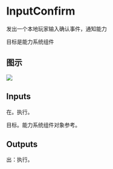 # InputConfirm

发出一个本地玩家输入确认事件，通知能力

目标是能力系统组件

## 图示

![]($-20221218-19082612.png)

## Inputs

在。执行。

目标。能力系统组件对象参考。  

## Outputs

出：执行。

